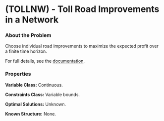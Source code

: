 # (TOLLNW) - Toll Road Improvements in a Network

### About the Problem

Choose individual road improvements to maximize the expected profit over a finite time horizon.

For full details, see the [documentation](https://github.com/simopt-admin/simopt/tree/matlab/Problems/TOLLNW/TollNetwork.pdf).

### Properties

**Variable Class:** Continuous.

**Constraints Class:** Variable bounds.

**Optimal Solutions:** Unknown.

**Known Structure:** None.


